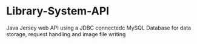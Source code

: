 # Library-System-API
Java Jersey web API using a JDBC connectedc MySQL Database for data storage, request handling and image file writing
